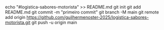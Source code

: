 echo "#logistica-sabores-motorista" >> README.md 
git init 
git add README.md 
git commit -m "primeiro commit" 
git branch -M main 
git remote add origin https://github.com/guilhermenoster-2025/logistica-sabores-motorista.git
 git push -u origin main
